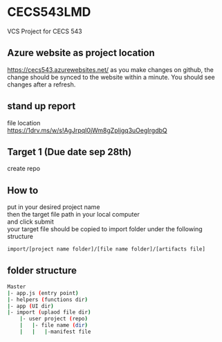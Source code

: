 # CECS543LMD
VCS Project for CECS 543

## Azure website as project location
https://cecs543.azurewebsites.net/
as you make changes on github, the change should be synced to the website within a minute. You should see changes after a refresh.

## stand up report
file location  
https://1drv.ms/w/s!AgJrpqI0jWm8gZpljgq3uOegIrgdbQ

## Target 1 (Due date sep 28th)
create repo

## How to
put in your desired project name   
then the target file path in your local computer  
and click submit  
your target file should be copied to import folder under the following structure  
```bash
import/[project name folder]/[file name folder]/[artifacts file]
```


## folder structure
```bash
Master
|- app.js (entry point)
|- helpers (functions dir)
|- app (UI dir)
|- import (uplaod file dir)
    |- user project (repo)
    |   |- file name (dir)
    |   |   |-manifest file
```
